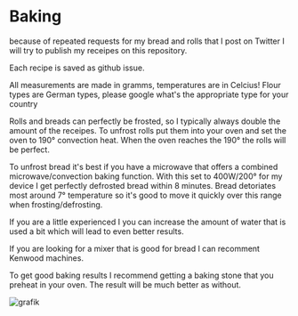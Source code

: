 

# Baking
because of repeated requests for my bread and rolls that I post on Twitter I will try to publish my receipes on this repository.

Each recipe is saved as github issue.

All measurements are made in gramms, temperatures are in Celcius!
Flour types are German types, please google what's the appropriate type for your country

Rolls and breads can perfectly be frosted, so I typically always double the amount of the receipes. To unfrost rolls put them into your oven and set the oven to 190° convection heat. When the oven reaches the 190° the rolls will be perfect.

To unfrost bread it's best if you have a microwave that offers a combined microwave/convection baking function. With this set to 400W/200° for my device I get perfectly defrosted bread within 8 minutes. Bread detoriates most around 7° temperature so it's good to move it quickly over this range when frosting/defrosting.

If you are a little experienced I you can increase the amount of water that is used a bit which will lead to even better results.

If you are looking for a mixer that is good for bread I can recomment Kenwood machines.

To get good baking results I recommend getting a baking stone that you preheat in your oven. The result will be much better as without.


![grafik](https://user-images.githubusercontent.com/16635729/161438419-baf4c8c1-7867-4f3f-a771-42f835c5b881.png)


